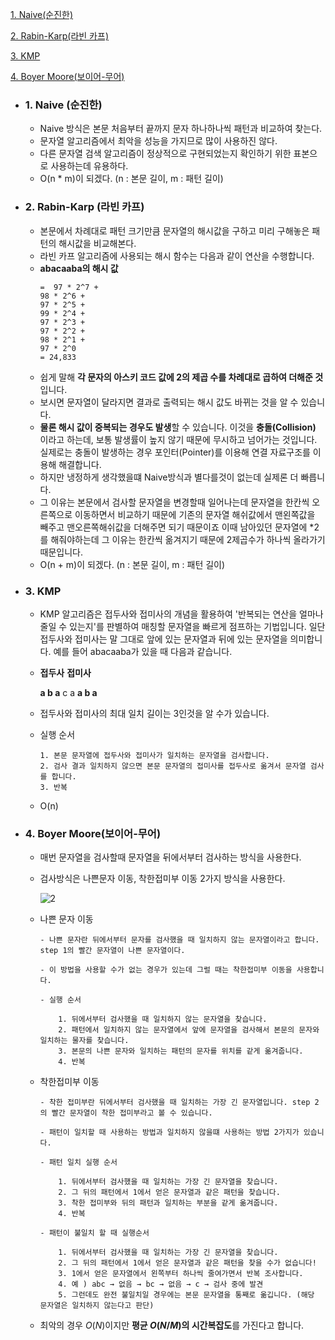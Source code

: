 [1. Naive(순진한)](#1-naive-순진한)

[2. Rabin-Karp(라빈 카프)](#2-rabin-karp-라빈-카프)

[3. KMP](#3-kmp)

[4. Boyer Moore(보이어-무어)](#4-boyer-moore보이어-무어)

- ### 1. Naive (순진한)
    - Naive 방식은 본문 처음부터 끝까지 문자 하나하나씩 패턴과 비교하여 찾는다.
    - 문자열 알고리즘에서 최악을 성능을 가지므로 많이 사용하진 않다.
    - 다른 문자열 검색 알고리즘이 정상적으로 구현되었는지 확인하기 위한 표본으로 사용하는데 유용하다.
    - O(n * m)이 되겠다. (n : 본문 길이, m : 패턴 길이)
    
- ### 2. Rabin-Karp (라빈 카프)
  - 본문에서 차례대로 패턴 크기만큼 문자열의 해시값을 구하고 미리 구해놓은 패턴의 해시값을 비교해본다.
  - 라빈 카프 알고리즘에 사용되는 해시 함수는 다음과 같이 연산을 수행합니다.
  - **abacaaba의 해시 값**
      ```
      =  97 * 2^7 +
      98 * 2^6 +
      97 * 2^5 +
      99 * 2^4 +
      97 * 2^3 +
      97 * 2^2 +
      98 * 2^1 +
      97 * 2^0
      = 24,833
      ```
  - 쉽게 말해 **각 문자의 아스키 코드 값에 2의 제곱 수를 차례대로 곱하여 더해준 것**
  입니다.
  - 보시면 문자열이 달라지면 결과로 출력되는 해시 값도 바뀌는 것을 알 수 있습니다.
  - **물론 해시 값이 중복되는 경우도 발생**할 수 있습니다. 이것을 **충돌(Collision)**
  이라고 하는데, 보통 발생률이 높지 않기 때문에 무시하고 넘어가는 것입니다.
  실제로는 충돌이 발생하는 경우 포인터(Pointer)를 이용해 연결 자료구조를 이용해 해결합니다.
  - 하지만 냉정하게 생각했을떄 Naive방식과 별다를것이 없는데 실제론 더 빠릅니다.
  - 그 이유는 본문에서 검사할 문자열을 변경할때 일어나는데 문자열을 한칸씩 오른쪽으로 이동하면서 비교하기 때문에 기존의 문자열 해쉬값에서 맨왼쪽값을 빼주고 맨오른쪽해쉬값을 더해주면 되기 때문이죠 이때 남아있던 문자열에 *2를 해줘야하는데 그 이유는 한칸씩 옮겨지기 때문에 2제곱수가 하나씩 올라가기 때문입니다.
  - O(n + m)이 되겠다. (n : 본문 길이, m : 패턴 길이)

- ### 3. KMP
    - KMP 알고리즘은 접두사와 접미사의 개념을 활용하여 '반복되는 연산을 얼마나 줄일 수 있는지'를 판별하여 매칭할 문자열을 빠르게 점프하는 기법입니다. 일단 접두사와 접미사는 말 그대로 앞에 있는 문자열과 뒤에 있는 문자열을 의미합니다. 예를 들어 abacaaba가 있을 때 다음과 같습니다.
    - **접두사** **접미사**

        **a b a** c a **a b a**

    - 접두사와 접미사의 최대 일치 길이는 3인것을 알 수가 있습니다.
    
    - 실행 순서
   
          1. 본문 문자열에 접두사와 접미사가 일치하는 문자열을 검사합니다.
          2. 검사 결과 일치하지 않으면 본문 문자열의 접미사를 접두사로 옮겨서 문자열 검사를 합니다.
          3. 반복
        
    - O(n)

- ### 4. Boyer Moore(보이어-무어)
    - 매번 문자열을 검사할때 문자열을 뒤에서부터 검사하는 방식을 사용한다.
    - 검사방식은 나쁜문자 이동, 착한접미부 이동 2가지 방식을 사용한다.
       
       ![2](https://user-images.githubusercontent.com/75124028/195821382-3b77306f-c269-40c5-abab-74d7f877a0dd.png)
        
    - 나쁜 문자 이동
    
          - 나쁜 문자란 뒤에서부터 문자를 검사했을 때 일치하지 않는 문자열이라고 합니다. step 1의 빨간 문자열이 나쁜 문자열이다.
          
          - 이 방법을 사용할 수가 없는 경우가 있는데 그럴 때는 착한접미부 이동을 사용합니다.
          
          - 실행 순서
          
              1. 뒤에서부터 검사했을 때 일치하지 않는 문자열을 찾습니다.
              2. 패턴에서 일치하지 않는 문자열에서 앞에 문자열을 검사해서 본문의 문자와 일치하는 물자를 찾습니다.
              3. 본문의 나쁜 문자와 일치하는 패턴의 문자를 위치를 같게 옮겨줍니다.
              4. 반복
              
    - 착한접미부 이동
    
          - 착한 접미부란 뒤에서부터 검사했을 때 일치하는 가장 긴 문자열입니다. step 2의 빨간 문자열이 착한 접미부라고 볼 수 있습니다.
          
          - 패턴이 일치할 때 사용하는 방법과 일치하지 않을떄 사용하는 방법 2가지가 있습니다.
          
          - 패턴 일치 실행 순서
              
              1. 뒤에서부터 검사했을 때 일치하는 가장 긴 문자열을 찾습니다.
              2. 그 뒤의 패턴에서 1에서 얻은 문자열과 같은 패턴을 찾습니다.
              3. 착한 접미부와 뒤의 패턴과 일치하는 부분을 같게 옮겨줍니다.
              4. 반복
          
          - 패턴이 불일치 할 때 실행순서
              
              1. 뒤에서부터 검사했을 때 일치하는 가장 긴 문자열을 찾습니다.           
              2. 그 뒤의 패턴에서 1에서 얻은 문자열과 같은 패턴을 찾을 수가 없습니다!            
              3. 1에서 얻은 문자열에서 왼쪽부터 하나씩 줄여가면서 반복 조사합니다. 
              4. 예 ) abc → 없음 → bc → 없음 → c → 검사 중에 발견
              5. 그런데도 완전 불일치일 경우에는 본문 문자열을 통째로 옮깁니다. (해당 문자열은 일치하지 않는다고 판단)
              
    - 최악의 경우 *O*(*N*)이지만 **평균 *O*(*N*/*M*)의 시간복잡도**를 가진다고 합니다.
